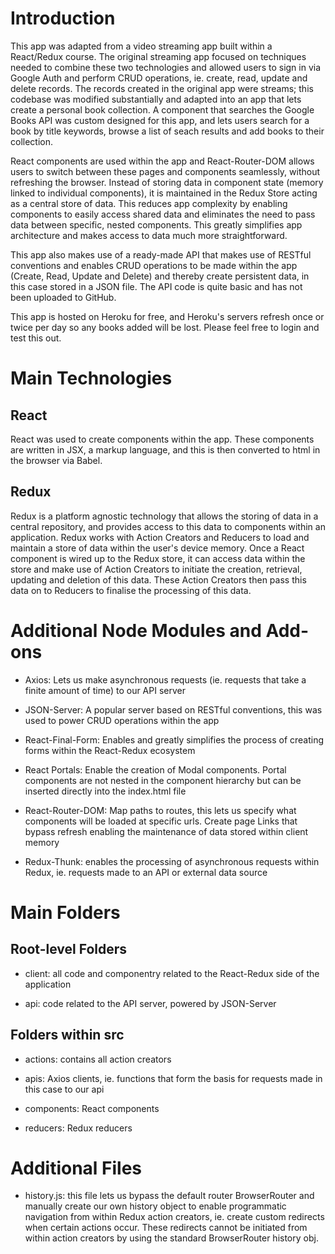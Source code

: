 # Introduction

This app was adapted from a video streaming app built within a React/Redux course. The original streaming app focused on techniques needed to combine these two technologies and allowed users to sign in via Google Auth and perform CRUD operations, ie. create, read, update and delete records. The records created in the original app were streams; this codebase was modified substantially and adapted into an app that lets create a personal book collection. A component that searches the Google Books API was custom designed for this app, and lets users search for a book by title keywords, browse a list of seach results and add books to their collection.

React components are used within the app and React-Router-DOM allows users to switch between these pages and components seamlessly, without refreshing the browser. Instead of storing data in component state (memory linked to individual components), it is maintained in the Redux Store acting as a central store of data. This reduces app complexity by enabling components to easily access shared data and eliminates the need to pass data between specific, nested components. This greatly simplifies app architecture and makes access to data much more straightforward.

This app also makes use of a ready-made API that makes use of RESTful conventions and enables CRUD operations to be made within the app (Create, Read, Update and Delete) and thereby create persistent data, in this case stored in a JSON file. The API code is quite basic and has not been uploaded to GitHub.

This app is hosted on Heroku for free, and Heroku's servers refresh once or twice per day so any books added will be lost. Please feel free to login and test this out.

# Main Technologies

## React

React was used to create components within the app. These components are written in JSX, a markup language, and this is then converted to html in the browser via Babel.

## Redux

Redux is a platform agnostic technology that allows the storing of data in a central repository, and provides access to this data to components within an application. Redux works with Action Creators and Reducers to load and maintain a store of data within the user's device memory. Once a React component is wired up to the Redux store, it can access data within the store and make use of Action Creators to initiate the creation, retrieval, updating and deletion of this data. These Action Creators then pass this data on to Reducers to finalise the processing of this data.

# Additional Node Modules and Add-ons

-  Axios: Lets us make asynchronous requests (ie. requests that take a finite amount of time) to our API server

-  JSON-Server: A popular server based on RESTful conventions, this was used to power CRUD operations within the app

-  React-Final-Form: Enables and greatly simplifies the process of creating forms within the React-Redux ecosystem

-  React Portals: Enable the creation of Modal components. Portal components are not nested in the component hierarchy but can be inserted directly into the index.html file

-  React-Router-DOM: Map paths to routes, this lets us specify what components will be loaded at specific urls. Create page Links that bypass refresh enabling the maintenance of data stored within client memory

-  Redux-Thunk: enables the processing of asynchronous requests within Redux, ie. requests made to an API or external data source

# Main Folders

## Root-level Folders

-  client: all code and componentry related to the React-Redux side of the application

-  api: code related to the API server, powered by JSON-Server

## Folders within src

-  actions: contains all action creators

-  apis: Axios clients, ie. functions that form the basis for requests made in this case to our api

-  components: React components

-  reducers: Redux reducers

# Additional Files

-  history.js: this file lets us bypass the default router BrowserRouter and manually create our own history object to enable programmatic navigation from within Redux action creators, ie. create custom redirects when certain actions occur. These redirects cannot be initiated from within action creators by using the standard BrowserRouter history obj.
